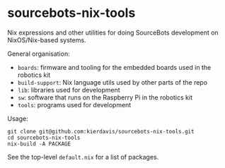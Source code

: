 # sourcebots-nix-tools

Nix expressions and other utilities for doing SourceBots development on NixOS/Nix-based systems.

General organisation:

* `boards`: firmware and tooling for the embedded boards used in the robotics kit
* `build-support`: Nix language utils used by other parts of the repo
* `lib`: libraries used for development
* `sw`: software that runs on the Raspberry Pi in the robotics kit
* `tools`: programs used for development

Usage:

    git clone git@github.com:kierdavis/sourcebots-nix-tools.git
    cd sourcebots-nix-tools
    nix-build -A PACKAGE

See the top-level `default.nix` for a list of packages.
